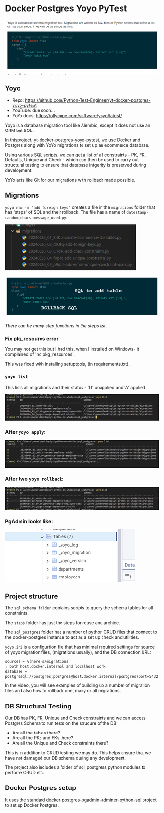 # Docker Postgres Yoyo PyTest

![YoYo](../images/yoyo.png 'YoYo')

## Yoyo

- Repo: https://github.com/Python-Test-Engineer/yt-docker-postgres-yoyo-pytest
- YouTube: due soon...
- YoYo docs: https://ollycope.com/software/yoyo/latest/

Yoyo is a database migration tool like Alembic, except it does not use an ORM but SQL.

In thisproject, yt-docker-postgres-yoyo-pytest, we use Docker and Postgres along with YoYo migrations to set up an ecommerce database. 

Using various SQL scripts, we can get a list of all constraints - PK, FK, Defaults, Unique and Check - which can then be used to carry out structural testing to ensure that database intgerity is preserved during development.

YoYo acts like Git for our migrations with rollback made possible.

## Migrations

`yoyo new -m "add foreign keys"` creates a file in the `migrations` folder that has 'steps' of SQL and their rollback. The file has a name of `datestamp-random_chars-message_used.py`.

![MIGRATIONS](../images/yoyo-migrations-folder.png  "Migrations")


![STEPS](../images/yoyo-steps.png  "steps")

*There can be many step functions in the steps list.*

### Fix plg_resourcs error

You may not get this but I had this, when I installed on Windows- it complained of 'no pkg_resources'.

This was fixed with installing setuptools, (in requirements.txt).

### `yoyo list`

This lists all migrations and their status - 'U' unapplied and 'A' applied

![Initial](../images/yoyo-initial.png 'YoYo')

### After `yoyo apply`:

![First Apply](../images/yoyo-list-after-apply.png 'YoYo')

### After two `yoyo rollback`:

![Two Rollbacks](../images/yoyo-list-after-two-rollbacks.png 'YoYo')

### PgAdmin looks like:

![PgAdmin](../images/yoyo-pgadmin.png 'YoYo')

## Project structure

The `sql_schema folder` contains scripts to query the schema tables for all constraints.

The `steps` folder has just the steps for reuse and archice.

The `sql_postgres` folder has a number of python CRUD files that connect to the docker-postgres instance to act as a set up check and utilities.

`yoyo.ini` is a configurtion file that has minimal required settings for source of yoyo migration files, (migrations usually), and the DB connection URL:

```
sources = %(here)s/migrations
; both host.docker.internal and localhost work
database = postgresql://postgres:postgres@host.docker.internal/postgres?port=5432
```

In the video, you will see examples of building up a number of migration files and also how to rollback one, many or all migrations.

## DB Structural Testing

Our DB has PK, FK, Unique and Check constraints and we can access Postgres Schema to run tests on the strucure of the DB:

- Are all the tables there?
- Are all the PKs and FKs there?
- Are all the Unique and Check constraints there?

This is in addition to CRUD testing we may do. This helps ensure that we have not damaged our DB schema during any development.

The project also includes a folder of sql_postgress python modules to perfome CRUD etc.

## Docker Postgres setup

It uses the standard [docker-postgres-pgadmin-adminer-python-sql](https://github.com/Python-Test-Engineer/yt-docker-postgres-pgadmin-adminier-python-sql) project to set up Docker Postgres.

<br>